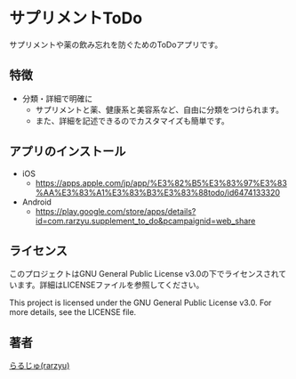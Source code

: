 # サプリメントToDo
サプリメントや薬の飲み忘れを防ぐためのToDoアプリです。

## 特徴
- 分類・詳細で明確に
    - サプリメントと薬、健康系と美容系など、自由に分類をつけられます。
    - また、詳細を記述できるのでカスタマイズも簡単です。

## アプリのインストール
- iOS
    - https://apps.apple.com/jp/app/%E3%82%B5%E3%83%97%E3%83%AA%E3%83%A1%E3%83%B3%E3%83%88todo/id6474133320
- Android
    - https://play.google.com/store/apps/details?id=com.rarzyu.supplement_to_do&pcampaignid=web_share

## ライセンス
このプロジェクトはGNU General Public License v3.0の下でライセンスされています。詳細はLICENSEファイルを参照してください。

This project is licensed under the GNU General Public License v3.0. For more details, see the LICENSE file.

## 著者
[らるじゅ(rarzyu)](https://github.com/rarzyu)
